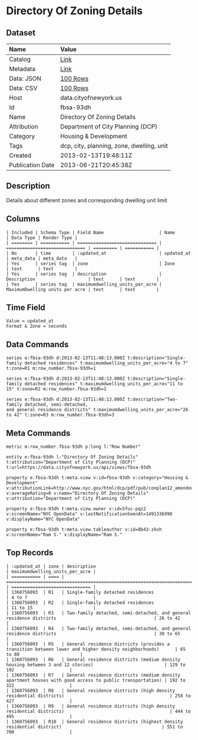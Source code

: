 # Directory Of Zoning Details

## Dataset

| Name | Value |
| :--- | :---- |
| Catalog | [Link](https://catalog.data.gov/dataset/directory-of-zoning-details-464a5) |
| Metadata | [Link](https://data.cityofnewyork.us/api/views/fbsa-93dh) |
| Data: JSON | [100 Rows](https://data.cityofnewyork.us/api/views/fbsa-93dh/rows.json?max_rows=100) |
| Data: CSV | [100 Rows](https://data.cityofnewyork.us/api/views/fbsa-93dh/rows.csv?max_rows=100) |
| Host | data.cityofnewyork.us |
| Id | fbsa-93dh |
| Name | Directory Of Zoning Details |
| Attribution | Department of City Planning (DCP) |
| Category | Housing & Development |
| Tags | dcp, city, planning, zone, dwelling, unit |
| Created | 2013-02-13T19:48:11Z |
| Publication Date | 2013-06-21T20:45:38Z |

## Description

Details about different zones and corresponding dwelling unit limit

## Columns

```ls
| Included | Schema Type | Field Name                     | Name                           | Data Type | Render Type |
| ======== | =========== | ============================== | ============================== | ========= | =========== |
| No       | time        | :updated_at                    | updated_at                     | meta_data | meta_data   |
| Yes      | series tag  | zone                           | Zone                           | text      | text        |
| Yes      | series tag  | description                    | Description                    | text      | text        |
| Yes      | series tag  | maximumdwelling_units_per_acre | MaximumDwelling units per acre | text      | text        |
```

## Time Field

```ls
Value = updated_at
Format & Zone = seconds
```

## Data Commands

```ls
series e:fbsa-93dh d:2013-02-13T11:48:13.000Z t:description="Single-family detached residences" t:maximumdwelling_units_per_acre="4 to 7" t:zone=R1 m:row_number.fbsa-93dh=1

series e:fbsa-93dh d:2013-02-13T11:48:13.000Z t:description="Single-family detached residences" t:maximumdwelling_units_per_acre="11 to 15" t:zone=R2 m:row_number.fbsa-93dh=2

series e:fbsa-93dh d:2013-02-13T11:48:13.000Z t:description="Two-family detached, semi-detached, 
and general residence districts" t:maximumdwelling_units_per_acre="26 to 42" t:zone=R3 m:row_number.fbsa-93dh=3
```

## Meta Commands

```ls
metric m:row_number.fbsa-93dh p:long l:"Row Number"

entity e:fbsa-93dh l:"Directory Of Zoning Details" t:attribution="Department of City Planning (DCP)" t:url=https://data.cityofnewyork.us/api/views/fbsa-93dh

property e:fbsa-93dh t:meta.view v:id=fbsa-93dh v:category="Housing & Development" v:attributionLink=http://www.nyc.gov/html/dcp/pdf/pub/conplan12_amended_vol2.pdf v:averageRating=0 v:name="Directory Of Zoning Details" v:attribution="Department of City Planning (DCP)"

property e:fbsa-93dh t:meta.view.owner v:id=5fuc-pqz2 v:screenName="NYC OpenData" v:lastNotificationSeenAt=1491336998 v:displayName="NYC OpenData"

property e:fbsa-93dh t:meta.view.tableauthor v:id=8b43-zkvh v:screenName="Ram S." v:displayName="Ram S."
```

## Top Records

```ls
| :updated_at | zone | description                                                                                             | maximumdwelling_units_per_acre | 
| =========== | ==== | ======================================================================================================= | ============================== | 
| 1360756093  | R1   | Single-family detached residences                                                                       | 4 to 7                         | 
| 1360756093  | R2   | Single-family detached residences                                                                       | 11 to 15                       | 
| 1360756093  | R3   | Two-family detached, semi-detached, and general residence districts                                     | 26 to 42                       | 
| 1360756093  | R4   | Two-family detached, semi-detached, and general residence districts                                     | 30 to 65                       | 
| 1360756093  | R5   | General residence districts (provides a transition between lower and higher density neighborhoods)      | 65 to 80                       | 
| 1360756093  | R6   | General residence districts (medium density housing between 3 and 12 stories)                           | 129 to 192                     | 
| 1360756093  | R7   | General residence districts (medium density apartment houses with good access to public transportation) | 192 to 322                     | 
| 1360756093  | R8   | General residence districts (high density residential districts)                                        | 258 to 427                     | 
| 1360756093  | R9   | General residence districts (high density residential districts)                                        | 444 to 495                     | 
| 1360756093  | R10  | General residence districts (highest density residential district)                                      | 551 to 700                     | 
```